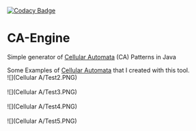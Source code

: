 [![Codacy Badge](https://api.codacy.com/project/badge/grade/383ceb6e1dae41aaa3b76d5eaba39c5f)](https://www.codacy.com/app/arturalkaim_756/CA-Engine)

CA-Engine
=========

Simple generator of [Cellular Automata](https://en.wikipedia.org/wiki/Cellular_automaton) (CA) Patterns in Java<br/>

Some Examples of [Cellular Automata](https://en.wikipedia.org/wiki/Cellular_automaton) that I created with this tool. <br/>
![](Cellular A/Test2.PNG) <br>  <br>
![](Cellular A/Test3.PNG) <br>  <br>
![](Cellular A/Test4.PNG) <br>  <br>
![](Cellular A/Test5.PNG) <br>  <br>

